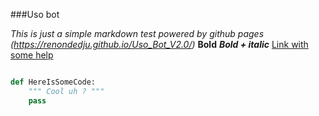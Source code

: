 ###Uso bot

*This is just a simple markdown test powered by github pages (https://renondedju.github.io/Uso_Bot_V2.0/)*
**Bold**
***Bold + italic***
[Link with some help](https://renondedju.github.io/Uso_Bot_V2.0/ "Hey ! i'm helping")
```Python

def HereIsSomeCode:
	""" Cool uh ? """
	pass

```